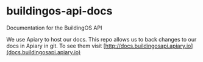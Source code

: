 # buildingos-api-docs
Documentation for the BuildingOS API

We use Apiary to host our docs. This repo allows us to back changes to our docs in Apiary in git.
To see them visit [http://docs.buildingosapi.apiary.io](docs.buildingosapi.apiary.io)
